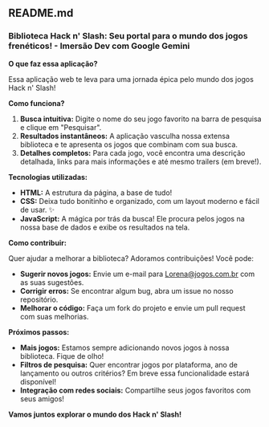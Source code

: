 ## **README.md**

### **Biblioteca Hack n' Slash: Seu portal para o mundo dos jogos frenéticos!** - Imersão Dev com Google Gemini

**O que faz essa aplicação?**

Essa aplicação web te leva para uma jornada épica pelo mundo dos jogos Hack n' Slash! 

**Como funciona?**

1. **Busca intuitiva:** Digite o nome do seu jogo favorito na barra de pesquisa e clique em "Pesquisar".
2. **Resultados instantâneos:** A aplicação vasculha nossa extensa biblioteca e te apresenta os jogos que combinam com sua busca.
3. **Detalhes completos:** Para cada jogo, você encontra uma descrição detalhada, links para mais informações e até mesmo trailers (em breve!).

**Tecnologias utilizadas:**

* **HTML:** A estrutura da página, a base de tudo! 
* **CSS:** Deixa tudo bonitinho e organizado, com um layout moderno e fácil de usar. ✨
* **JavaScript:** A mágica por trás da busca! Ele procura pelos jogos na nossa base de dados e exibe os resultados na tela.  

**Como contribuir:**

Quer ajudar a melhorar a biblioteca? Adoramos contribuições! Você pode:

* **Sugerir novos jogos:** Envie um e-mail para Lorena@jogos.com.br com as suas sugestões.
* **Corrigir erros:** Se encontrar algum bug, abra um issue no nosso repositório.
* **Melhorar o código:** Faça um fork do projeto e envie um pull request com suas melhorias.

**Próximos passos:**

* **Mais jogos:** Estamos sempre adicionando novos jogos à nossa biblioteca. Fique de olho!
* **Filtros de pesquisa:** Quer encontrar jogos por plataforma, ano de lançamento ou outros critérios? Em breve essa funcionalidade estará disponível!
* **Integração com redes sociais:** Compartilhe seus jogos favoritos com seus amigos!

**Vamos juntos explorar o mundo dos Hack n' Slash!** 
